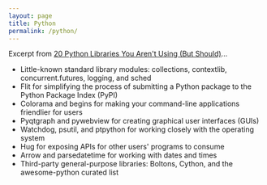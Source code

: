 ```yaml
---
layout: page
title: Python
permalink: /python/
---
```


Excerpt from [
20 Python Libraries You Aren't Using (But Should)](http://www.oreilly.com/programming/free/20-python-libraries-you-arent-using-but-should.csp)...

- Little-known standard library modules: collections, contextlib, concurrent.futures, logging, and sched
- Flit for simplifying the process of submitting a Python package to the Python Package Index (PyPI)
- Colorama and begins for making your command-line applications friendlier for users
- Pyqtgraph and pywebview for creating graphical user interfaces (GUIs)
- Watchdog, psutil, and ptpython for working closely with the operating system
- Hug for exposing APIs for other users' programs to consume
- Arrow and parsedatetime for working with dates and times
- Third-party general-purpose libraries: Boltons, Cython, and the awesome-python curated list